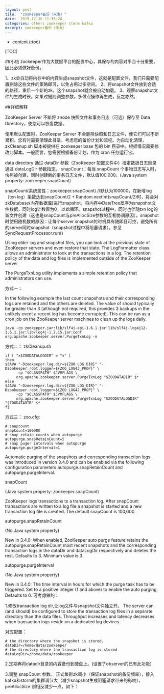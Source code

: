 ```yaml
---
layout: post
tile:  "zookeeper备份（未发）"
date:  2015-12-10 11:33:20
categories: others zookeeper storm kafka 
excerpt: zookeeper备份（未发）
---
```


* content
{:toc}



[TOC]

##小结
zookeeper作为大数据平台的配置中心，其保存的内容对平台十分重要，因此必须做好备份。

1、zk会自动将内存中的内容生成snapshot文件，这就是配置文件，我们只需要配置删除这些文件的策略即可，以免占用过多空间。
2、将snapshot文件放到合适的路径，重启一个新的zk，这个snapshot就会被自动加载。
3、观察snapshot文件的生成时长，如果过短则调整参数，多做点操作再生成，反之亦然。

##详细解释

ZooKeeper Server 不断将 znode 快照文件和事务日志（可选）保存至 Data Directory，使您可以恢复数据。

使用默认配置时，ZooKeeper Server 不会删除快照和日志文件，使它们可以不断累积。您有时需要清理此目录，考虑您的备份计划和流程。为自动化清理，zkCleanup.sh 脚本被提供在 zookeeper base 包的 bin 目录中。根据情况需要修改此脚本。一般而言，您需要根据备份计划，作为 cron 任务运行它。

data directory 通过 dataDir 参数（ZooKeeper 配置文件中）指定数据日志目录通过 dataLogDir 参数指定。
snapCount：每当 snapCount 个事物日志写入时，快照被创建，同时创建新的事务日志文件，默认值100,000。(Java system property: zookeeper.snapCount)

snapCount(系统属性：zookeeper.snapCount) //默认为100000，在新增log（txn log）条数达到snapCount/2 + Random.nextInt(snapCount/2)时，将会对zkDatabase(内存数据库)进行snapshot，将内存中DataTree反序为snapshot文件数据，同时log计数置为0，以此循环。snapshot过程中，同时也伴随txn log的新文件创建（这也是snapCount与preAllocSize参数的互相协调原因）。snapshot时使用随机数的原因：让每个server snapshot的时机具有随即且可控，避免所有的server同时snapshot（snapshot过程中将阻塞请求）。参见SyncRequestProcessor.run()

Using older log and snapshot files, you can look at the previous state of ZooKeeper servers and even restore that state. The LogFormatter class allows an administrator to look at the transactions in a log.
The retention policy of the data and log files is implemented outside of the ZooKeeper server

The PurgeTxnLog utility implements a simple retention policy that administrators can use.

方式一：

In the following example the last count snapshots and their corresponding logs are retained and the others are deleted. The value of should typically be greater than 3 (although not required, this provides 3 backups in the unlikely event a recent log has become corrupted). This can be run as a cron job on the ZooKeeper server machines to clean up the logs daily.

    java -cp zookeeper.jar:lib/slf4j-api-1.6.1.jar:lib/slf4j-log4j12-1.6.1.jar:lib/log4j-1.2.15.jar:conf org.apache.zookeeper.server.PurgeTxnLog -n

方式二：
zkCleanup.sh
	
	if [ "x$ZOODATALOGDIR" = "x" ]
	then
	$JAVA "-Dzookeeper.log.dir=${ZOO_LOG_DIR}" "-Dzookeeper.root.logger=${ZOO_LOG4J_PROP}" \
	     -cp "$CLASSPATH" $JVMFLAGS \
	     org.apache.zookeeper.server.PurgeTxnLog "$ZOODATADIR" $*
	else
	$JAVA "-Dzookeeper.log.dir=${ZOO_LOG_DIR}" "-Dzookeeper.root.logger=${ZOO_LOG4J_PROP}" \
	     -cp "$CLASSPATH" $JVMFLAGS \
	     org.apache.zookeeper.server.PurgeTxnLog "$ZOODATALOGDIR" "$ZOODATADIR" $*
	fi

方式三：
zoo.cfg:
	
	# snapcount
	snapCount=100000
	# snap retain counts when autopurge
	autopurge.snapRetainCount=5
	# snap puger intervals when autopurge
	autopurge.purgeInterval=1

Automatic purging of the snapshots and corresponding transaction logs was introduced in version 3.4.0 and can be enabled via the following configuration parameters autopurge.snapRetainCount and autopurge.purgeInterval.

 snapCount

(Java system property: zookeeper.snapCount)

ZooKeeper logs transactions to a transaction log. After snapCount transactions are written to a log file a snapshot is started and a new transaction log file is created. The default snapCount is 100,000.

 autopurge.snapRetainCount

(No Java system property)

New in 3.4.0: When enabled, ZooKeeper auto purge feature retains the autopurge.snapRetainCount most recent snapshots and the corresponding transaction logs in the dataDir and dataLogDir respectively and deletes the rest. Defaults to 3. Minimum value is 3.

 autopurge.purgeInterval

(No Java system property)

New in 3.4.0: The time interval in hours for which the purge task has to be triggered. Set to a positive integer (1 and above) to enable the auto purging. Defaults to 0.
可考虑做的：

1.修改transaction log dir,让log文件与snapshot文件独立开。
The server can (and should) be configured to store the transaction log files in a separate directory than the data files.
Throughput increases and latency decreases when transaction logs reside on a dedicated log devices.

对应配置：
	
	# the directory where the snapshot is stored.
	dataDir=/home/data/zookeeper
	# the directory where the transaction log is stored
	dataLogDir=/home/data/zookeeper

2.定期再将datadir目录的内容备份到硬盘上。(设置了observer的已有此功能）

3.调整 snapCount 参数。
正式集群zk调小（保证snapshot的备份频率），接入kafka和storm的集群调节大（减少snapshot生成阻塞请求带来的影响），preAllocSize 则相反减少一点。如下：

